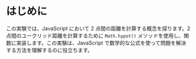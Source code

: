 # はじめに

この実験では、JavaScript において 2 点間の距離を計算する概念を探ります。2 点間のユークリッド距離を計算するために `Math.hypot()` メソッドを使用し、関数に実装します。この実験は、JavaScript で数学的な公式を使って問題を解決する方法を理解するのに役立ちます。
